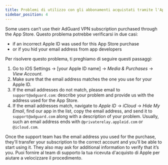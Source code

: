 ```yaml
---
title: Problemi di utilizzo con gli abbonamenti acquistati tramite l'App Store
sidebar_position: 4
---
```


Some users can’t use their AdGuard VPN subscription purchased through the App Store. Questo problema potrebbe verificarsi in due casi:

- if an incorrect Apple ID was used for this App Store purchase
- or if you hid your email address from app developers

Per risolvere questo problema, ti preghiamo di seguire questi passaggi:

1. Go to iOS Settings → [your Apple ID name] → *Media & Purchases* → *View Account*.
1. Make sure that the email address matches the one you use for your Apple ID.
1. If the email addresses do not match, please email to `support@adguard.com`: describe your problem and provide us with the address used for the App Store.
1. If the email addresses match, navigate to *Apple ID* → *iCloud* → *Hide My Email*, find our app in the list, copy the email address, and send it to `support@adguard.com` along with a description of your problem. Usually, such an email address ends with `@privaterelay.appleid.com` or `@icloud.com`.

Once the support team has the email address you used for the purchase, they’ll transfer your subscription to the correct account and you’ll be able to start using it. They also may ask for additional information to verify that it’s you. Puoi fornire al team di supporto la tua ricevuta d'acquisto di Apple per aiutare a velocizzare il procedimento.
